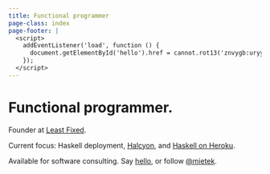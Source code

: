 ```yaml
---
title: Functional programmer
page-class: index
page-footer: |
  <script>
    addEventListener('load', function () {
      document.getElementById('hello').href = cannot.rot13('znvygb:uryyb@zvrgrx.vb');
    });
  </script>
---
```



Functional programmer.
======================

Founder at [Least Fixed](http://leastfixed.com/).

Current focus:  Haskell deployment, [Halcyon](http://halcyon.sh/), and [Haskell on Heroku](http://haskellonheroku.com/).

Available for software consulting.  Say <a href="" id="hello">hello</a>, or follow <a href="http://twitter.com/mietek">@mietek</a>.
